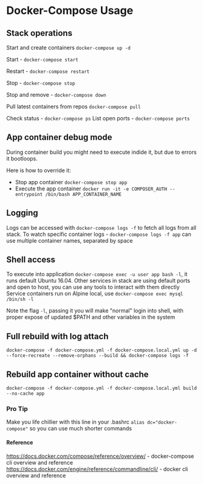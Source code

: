 # Docker-Compose Usage

## Stack operations

Start and create containers `docker-compose up -d`

Start - `docker-compose start`

Restart - `docker-compose restart`

Stop - `docker-compose stop`

Stop and remove - `docker-compose down`

Pull latest containers from repos `docker-compose pull`

Check status - `docker-compose ps`
List open ports - `docker-compose ports`

## App container debug mode

During container build you might need to execute indide it, but due to errors it bootloops.

Here is how to override it:

-   Stop app container
    `docker-compose stop app`
-   Execute the app container `docker run -it -e COMPOSER_AUTH --entrypoint /bin/bash APP_CONTAINER_NAME`

## Logging

Logs can be accessed with `docker-compose logs -f` to fetch all logs from all stack.
To watch specific container logs - `docker-compose logs -f app` can use multiple container names, separated by space

## Shell access

To execute into application `docker-compose exec -u user app bash -l`, it runs default Ubuntu 16.04.
Other services in stack are using default ports and open to host, you can use any tools to interact with them directly
Service containers run on Alpine local, use `docker-compose exec mysql /bin/sh -l`

Note the flag `-l`, passing it you will make "normal" login into shell, with proper expose of updated $PATH and other variables in the system

## Full rebuild with log attach

`docker-compose -f docker-compose.yml -f docker-compose.local.yml up -d --force-recreate --remove-orphans --build && docker-compose logs -f`

## Rebuild app container without cache

`docker-compose -f docker-compose.yml -f docker-compose.local.yml build --no-cache app`

### Pro Tip

Make you life chillier with this line in your .bashrc `alias dc="docker-compose"` so you can use much shorter commands

#### Reference

<https://docs.docker.com/compose/reference/overview/> - docker-compose cli overview and reference
<https://docs.docker.com/engine/reference/commandline/cli/> - docker cli overview and reference
